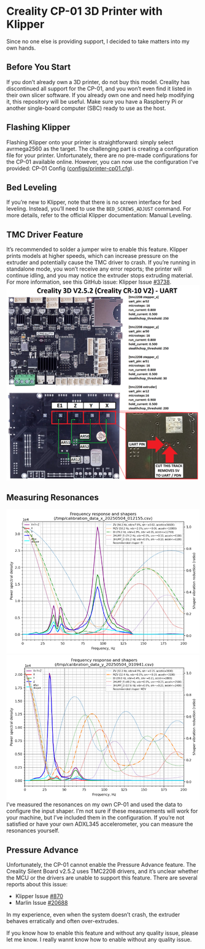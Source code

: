 
# Creality CP-01 3D Printer with Klipper
Since no one else is providing support, I decided to take matters into my own hands.

## Before You Start
If you don’t already own a 3D printer, do not buy this model. Creality has discontinued all support for the CP-01, and you won’t even find it listed in their own slicer software. If you already own one and need help modifying it, this repository will be useful.
Make sure you have a Raspberry Pi or another single-board computer (SBC) ready to use as the host.

## Flashing Klipper
Flashing Klipper onto your printer is straightforward: simply select avrmega2560 as the target. The challenging part is creating a configuration file for your printer. Unfortunately, there are no pre-made configurations for the CP-01 available online. However, you can now use the configuration I’ve provided: CP-01 Config ([configs/printer-cp01.cfg](configs/printer-cp01.cfg)).

## Bed Leveling
If you’re new to Klipper, note that there is no screen interface for bed leveling. Instead, you’ll need to use the ```BED_SCREWS_ADJUST``` command.
For more details, refer to the official Klipper documentation: Manual Leveling.

## TMC Driver Feature
It’s recommended to solder a jumper wire to enable this feature. Klipper prints models at higher speeds, which can increase pressure on the extruder and potentially cause the TMC driver to crash. If you’re running in standalone mode, you won’t receive any error reports; the printer will continue idling, and you may notice the extruder stops extruding material. For more information, see this GitHub issue: Klipper Issue [#3738](https://github.com/Klipper3d/klipper/issues/3738#issuecomment-757184030).
![CP-01 UART](images/UART.png)

## Measuring Resonances

![X](images/shaper_calibrate_x.webp)
![Y](images/shaper_calibrate_y.webp)
I’ve measured the resonances on my own CP-01 and used the data to configure the input shaper. I’m not sure if these measurements will work for your machine, but I’ve included them in the configuration. If you’re not satisfied or have your own ADXL345 accelerometer, you can measure the resonances yourself.


## Pressure Advance
Unfortunately, the CP-01 cannot enable the Pressure Advance feature. The Creality Silent Board v2.5.2 uses TMC2208 drivers, and it’s unclear whether the MCU or the drivers are unable to support this feature.
There are several reports about this issue:

- Klipper Issue [#870](https://github.com/Klipper3d/klipper/issues/870)
- Marlin Issue [#20688](https://github.com/MarlinFirmware/Marlin/issues/20688)

In my experience, even when the system doesn’t crash, the extruder behaves erratically and often over-extrudes.

If you know how to enable this feature and without any quality issue, please let me know. I really wannt know how to enable without any quality issue.